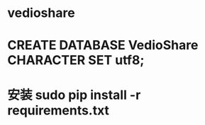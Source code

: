 vedioshare
==========
CREATE DATABASE VedioShare CHARACTER SET utf8;
==========
安装
sudo pip install -r requirements.txt
==========
